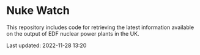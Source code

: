 # Nuke Watch

This repository includes code for retrieving the latest information available on the output of EDF nuclear power plants in the UK.

Last updated: 2022-11-28 13:20